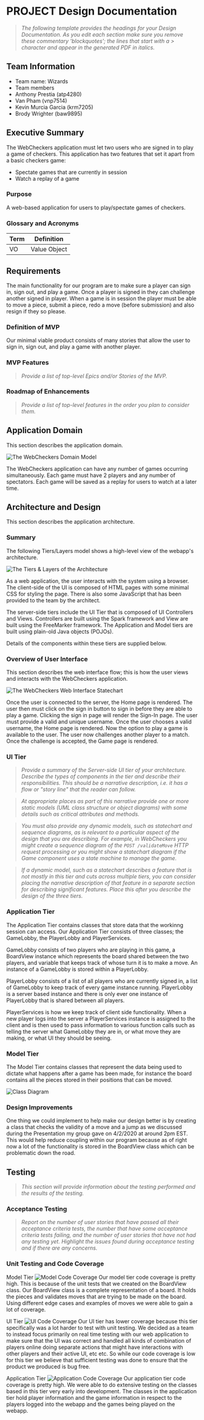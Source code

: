 ﻿---
geometry: margin=1in
---
# PROJECT Design Documentation

> _The following template provides the headings for your Design
> Documentation.  As you edit each section make sure you remove these
> commentary 'blockquotes'; the lines that start with a > character
> and appear in the generated PDF in italics._

## Team Information
* Team name: Wizards
* Team members
 * Anthony Prestia (atp4280)
 * Van Pham (vnp7514)
 * Kevin Murcia Garcia (krm7205)
 * Brody Wrighter (baw9895)

## Executive Summary

The WebCheckers application must let two users who are signed in to play a game of checkers. This application has two features that set it apart from a basic checkers game:

* Spectate games that are currently in session
* Watch a replay of a game 

### Purpose

A web-based application for users to play/spectate games of checkers.

### Glossary and Acronyms

| Term | Definition |
|------|------------|
| VO | Value Object |


## Requirements

The main functionality for our program are to make sure
a player can sign in, sign out, and play a game.
Once a player is signed in they can challenge another
signed in player. When a game is in session the player
must be able to move a piece, submit a piece, redo a move
(before submission) and also resign if they so please.

### Definition of MVP

Our minimal viable product consists of many stories that allow
the user to sign in, sign out, and play a game with another
player.


### MVP Features
> _Provide a list of top-level Epics and/or Stories of the MVP._

### Roadmap of Enhancements
> _Provide a list of top-level features in the order you plan to consider them._


## Application Domain

This section describes the application domain.

![The WebCheckers Domain Model](Domain-Model.png)

The WebCheckers application can have any number of games occurring simultaneously. Each game must have 2 players and any number of spectators. Each game will be saved as a replay for users to watch at a later time.


## Architecture and Design

This section describes the application architecture.

### Summary

The following Tiers/Layers model shows a high-level view of the webapp's architecture.

![The Tiers & Layers of the Architecture](architecture-tiers-and-layers.png)

As a web application, the user interacts with the system using a
browser.  The client-side of the UI is composed of HTML pages with
some minimal CSS for styling the page.  There is also some JavaScript
that has been provided to the team by the architect.

The server-side tiers include the UI Tier that is composed of UI Controllers and Views.
Controllers are built using the Spark framework and View are built using the FreeMarker framework.  The Application and Model tiers are built using plain-old Java objects (POJOs).

Details of the components within these tiers are supplied below.


### Overview of User Interface

This section describes the web interface flow; this is how the user views and interacts
with the WebCheckers application.

![The WebCheckers Web Interface Statechart](Web-Application-Interface.png)

Once the user is connected to the server, the Home page is rendered. The user then must click on the sign in button to sign in before they are able to play a game. Clicking the sign in page will render the Sign-In page. The user must provide a valid and unique username.  Once the user chooses a valid username, the Home page is rendered. Now the option to play a game is available to the user. The user now challenges another player to a match. Once the challenge is accepted, the Game page is rendered.

### UI Tier
> _Provide a summary of the Server-side UI tier of your architecture.
> Describe the types of components in the tier and describe their
> responsibilities.  This should be a narrative description, i.e. it has
> a flow or "story line" that the reader can follow._

> _At appropriate places as part of this narrative provide one or more
> static models (UML class structure or object diagrams) with some
> details such as critical attributes and methods._

> _You must also provide any dynamic models, such as statechart and
> sequence diagrams, as is relevant to a particular aspect of the design
> that you are describing.  For example, in WebCheckers you might create
> a sequence diagram of the `POST /validateMove` HTTP request processing
> or you might show a statechart diagram if the Game component uses a
> state machine to manage the game._

> _If a dynamic model, such as a statechart describes a feature that is
> not mostly in this tier and cuts across multiple tiers, you can
> consider placing the narrative description of that feature in a
> separate section for describing significant features. Place this after
> you describe the design of the three tiers._


### Application Tier

The Application Tier contains classes that store data that the workinng session can
 access. Our Application Tier consists of three classes; the GameLobby, the PlayerLobby
 and PlayerServices.

GameLobby consists of two players who are playing in this
 game, a BoardView instance which represents the board shared between the two
 players, and variable that keeps track of whose turn it is to make a move.
 An instance of a GameLobby is stored within a PlayerLobby.
 
PlayerLobby consists of a list of all players who are currently signed in,
 a list of GameLobby to keep track of every game instance running. PlayerLobby
 is a server based instance and there is only ever one instance of PlayerLobby
 that is shared between all players.
 
PlayerServices is how we keep track of client side functionality. When a new
 player logs into the server a PlayerServices instance is assigned to the client
 and is then used to pass information to various function calls such as telling
 the server what GameLobby they are in, or what move they are making, or what
 UI they should be seeing.


### Model Tier

The Model Tier contains classes that represent the data being used to dictate what
 happens after a game has been made, for instance the board contains all the pieces
 stored in their positions that can be moved.

![Class Diagram](UML.png)

### Design Improvements

One thing we could implement to help make our design better is by creating
   a class that checks the validity of a move and a jump as we discussed during
   the Presentation my group gave on 4/2/2020 at around 2pm EST. This would
   help reduce coupling within our program because as of right now a lot of the
   functionality is stored in the BoardView class which can be problematic
   down the road.

## Testing
> _This section will provide information about the testing performed
> and the results of the testing._

### Acceptance Testing
> _Report on the number of user stories that have passed all their
> acceptance criteria tests, the number that have some acceptance
> criteria tests failing, and the number of user stories that
> have not had any testing yet. Highlight the issues found during
> acceptance testing and if there are any concerns._

### Unit Testing and Code Coverage

Model Tier
![Model Code Coverage](ModelTier.png)
Our model tier code coverage is pretty high. This is because of the unit tests that 
we created on the BoardView class. Our BoardView class is a complete representation 
of a board. It holds the pieces and validates moves that are trying to be made on the
board. Using different edge cases and examples of moves we were able to gain a lot
of coverage.

UI Tier
![UI Code Coverage](UITier.png)
Our UI tier has lower coverage because this tier specifically was a lot harder
to test with unit testing. We decided as a team to instead focus primarily on real time
testing with our web application to make sure that the UI was correct and handled all kinds
of combination of players online doing separate actions that might have interactions with
other players and their active UI, etc etc. So while our code coverage is low for this
tier we believe that sufficient testing was done to ensure that the product we produced is
bug free.

Application Tier
![Application Code Coverage](ApplicationTier.png)
Our application tier code coverage is pretty high. We were able to do extensive testing on
the classes based in this tier very early into development. The classes in the application
tier hold player information and the game information in respect to the players logged into
the webapp and the games being played on the webapp.